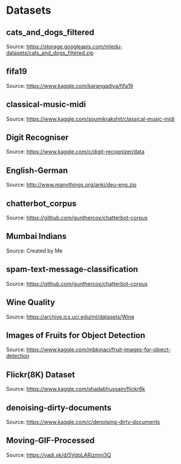 # Datasets

## cats_and_dogs_filtered
Source: https://storage.googleapis.com/mledu-datasets/cats_and_dogs_filtered.zip

## fifa19
Source: https://www.kaggle.com/karangadiya/fifa19

## classical-music-midi
Source: https://www.kaggle.com/soumikrakshit/classical-music-midi

## Digit Recogniser
Source: https://www.kaggle.com/c/digit-recognizer/data

## English-German
Source: http://www.manythings.org/anki/deu-eng.zip

## chatterbot_corpus
Source: https://github.com/gunthercox/chatterbot-corpus

## Mumbai Indians
Source: Created by Me

## spam-text-message-classification
Source: https://github.com/gunthercox/chatterbot-corpus

## Wine Quality
Source: https://archive.ics.uci.edu/ml/datasets/Wine

## Images of Fruits for Object Detection
Source: https://www.kaggle.com/mbkinaci/fruit-images-for-object-detection

## Flickr(8K) Dataset
Source: https://www.kaggle.com/shadabhussain/flickr8k

## denoising-dirty-documents
Source: https://www.kaggle.com/c/denoising-dirty-documents

## Moving-GIF-Processed
Source: https://yadi.sk/d/5VdqLARizmnj3Q
